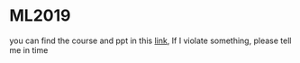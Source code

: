 # ML2019
you can find the course and ppt in this [link](http://speech.ee.ntu.edu.tw/~tlkagk/courses_ML17_2.html),
If I violate something, please tell me in time
